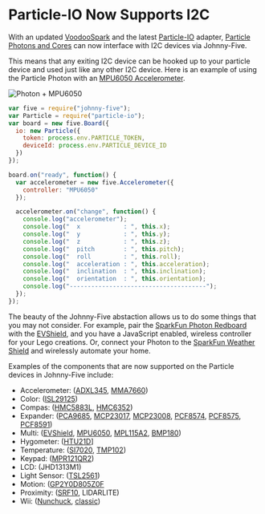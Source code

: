 # Particle-IO Now Supports I2C
With an updated [VoodooSpark](https://github.com/voodootikigod/voodoospark/blob/master/firmware/voodoospark.cpp) and the latest [Particle-IO](https://github.com/rwaldron/particle-io) adapter, [Particle Photons and Cores](https://www.particle.io/) can now interface with I2C devices via Johnny-Five.

This means that any exiting I2C device can be hooked up to your particle device and used just like any other I2C device.  Here is an example of using the Particle Photon with an [MPU6050 Accelerometer](http://johnny-five.io/examples/accelerometer-mpu6050/).

![Photon + MPU6050](http://i.imgur.com/9qTCuLr.png)

```javascript
var five = require("johnny-five");
var Particle = require("particle-io");
var board = new five.Board({
  io: new Particle({
    token: process.env.PARTICLE_TOKEN,
    deviceId: process.env.PARTICLE_DEVICE_ID
  }) 
});

board.on("ready", function() {
  var accelerometer = new five.Accelerometer({
    controller: "MPU6050"
  });

  accelerometer.on("change", function() {
    console.log("accelerometer");
    console.log("  x            : ", this.x);
    console.log("  y            : ", this.y);
    console.log("  z            : ", this.z);
    console.log("  pitch        : ", this.pitch);
    console.log("  roll         : ", this.roll);
    console.log("  acceleration : ", this.acceleration);
    console.log("  inclination  : ", this.inclination);
    console.log("  orientation  : ", this.orientation);
    console.log("--------------------------------------");
  });
});
```

The beauty of the Johnny-Five abstaction allows us to do some things that you may not consider.  For example, pair the [SparkFun Photon Redboard](https://www.sparkfun.com/products/13321) with the [EVShield](http://www.mindsensors.com/arduino/16-evshield-for-arduino-duemilanove-or-uno), and you have a JavaScript enabled, wireless controller for your Lego creations.  Or, connect your Photon to the [SparkFun Weather Shield](https://www.sparkfun.com/products/13630) and wirelessly automate your home.

Examples of the components that are now supported on the Particle devices in Johnny-Five include:
- Accelerometer: ([ADXL345](http://johnny-five.io/examples/accelerometer-adxl345/), [MMA7660](http://johnny-five.io/examples/grove-accelerometer-mma7660-edison/))
- Color: ([ISL29125](http://johnny-five.io/examples/color-ISL29125/))
- Compas: ([HMC5883L](http://johnny-five.io/examples/compass-hmc5883l/), [HMC6352](http://johnny-five.io/examples/compass-hmc6352/))
- Expander: ([PCA9685](http://johnny-five.io/examples/expander-PCA9685/), [MCP23017](http://johnny-five.io/examples/expander-MCP23017/), [MCP23008](http://johnny-five.io/examples/expander-MCP23008/), [PCF8574](http://johnny-five.io/examples/expander-PCF8574/), [PCF8575](http://johnny-five.io/examples/expander-PCF8575/), [PCF8591](http://johnny-five.io/examples/expander-PCF8591/))
- Multi: ([EVShield](http://johnny-five.io/examples/color-EVS_EV3/), [MPU6050](http://johnny-five.io/examples/imu-mpu6050/), [MPL115A2](http://johnny-five.io/examples/multi-mpl115a2/), [BMP180](http://johnny-five.io/examples/multi-bmp180/))
- Hygometer: ([HTU21D](http://johnny-five.io/examples/multi-htu21d/)]
- Temperature: ([SI7020](http://johnny-five.io/examples/temperature-SI7020/), [TMP102](http://johnny-five.io/examples/temperature-tmp102/))
- Keypad: ([MPR121QR2](http://johnny-five.io/examples/keypad-MPR121QR2/))
- LCD: (JHD1313M1)
- Light Sensor: ([TSL2561](http://johnny-five.io/examples/grove-light-sensor-edison/))
- Motion: ([GP2Y0D805Z0F](http://johnny-five.io/examples/motion-gp2y0d805z0f/)
- Proximity: ([SRF10](http://johnny-five.io/examples/proximity-srf10/), LIDARLITE)
- Wii: ([Nunchuck](http://johnny-five.io/examples/nunchuk/), [classic](http://johnny-five.io/examples/classic-controller/))
